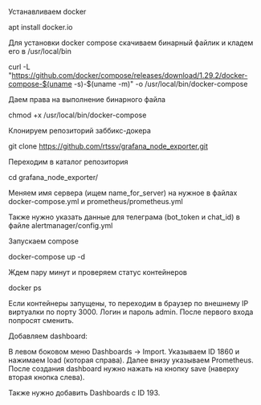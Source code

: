 Устанавливаем docker

apt install docker.io

Для установки docker compose скачиваем бинарный файлик и кладем его в /usr/local/bin

curl -L "https://github.com/docker/compose/releases/download/1.29.2/docker-compose-$(uname -s)-$(uname -m)" -o /usr/local/bin/docker-compose

Даем права на выполнение бинарного файла

chmod +x /usr/local/bin/docker-compose

Клонируем репозиторий заббикс-докера

git clone https://github.com/rtssv/grafana_node_exporter.git

Переходим в каталог репозитория

cd grafana_node_exporter/

Меняем имя сервера (ищем name_for_server) на нужное в файлах docker-compose.yml и prometheus/prometheus.yml

Также нужно указать данные для телеграма (bot_token и chat_id) в файле alertmanager/config.yml

Запускаем compose 

docker-compose up -d

Ждем пару минут и проверяем статус контейнеров 

docker ps

Если контейнеры запущены, то переходим в браузер по внешнему IP виртуалки по порту 3000. Логин и пароль admin. После первого входа попросят сменить.

Добавляем dashboard:

В левом боковом меню Dashboards -> Import. Указываем ID 1860 и нажимаем load (которая справа). Далее внизу указываем Prometheus. После создания dashboard нужно нажать на кнопку save (наверху вторая кнопка слева).

Также нужно добавить Dashboards с ID 193.
